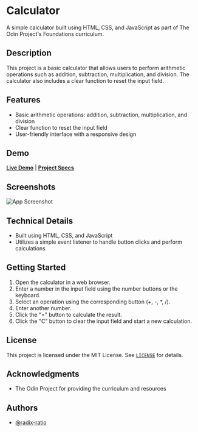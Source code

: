 # Calculator
A simple calculator built using HTML, CSS, and JavaScript as part of The Odin Project's Foundations curriculum.


## Description

This project is a basic calculator that allows users to perform arithmetic operations such as addition, subtraction, multiplication, and division. The calculator also includes a clear function to reset the input field.

## Features

- Basic arithmetic operations: addition, subtraction, multiplication, and division
- Clear function to reset the input field
- User-friendly interface with a responsive design

## Demo

[**Live Demo**](https://felixtanhm.github.io/my-odin-projects/foundations/02-landing-page/) | [**Project Specs**](https://www.theodinproject.com/lessons/foundations-calculator) 



## Screenshots

![App Screenshot](https://via.placeholder.com/468x300?text=App+Screenshot+Here)


## Technical Details
- Built using HTML, CSS, and JavaScript
- Utilizes a simple event listener to handle button clicks and perform calculations

## Getting Started
1. Open the calculator in a web browser.
2. Enter a number in the input field using the number buttons or the keyboard.
3. Select an operation using the corresponding button (+, -, *, /).
4. Enter another number.
5. Click the "=" button to calculate the result.
6. Click the "C" button to clear the input field and start a new calculation.

## License
This project is licensed under the MIT License. See [`LICENSE`](https://choosealicense.com/licenses/mit/)  for details.



## Acknowledgments
- The Odin Project for providing the curriculum and resources

## Authors

- [@radix-ratio](https://www.github.com/radix-ratio)


